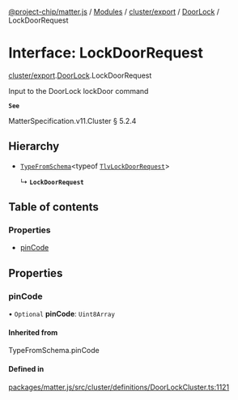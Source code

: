[@project-chip/matter.js](../README.md) / [Modules](../modules.md) / [cluster/export](../modules/cluster_export.md) / [DoorLock](../modules/cluster_export.DoorLock.md) / LockDoorRequest

# Interface: LockDoorRequest

[cluster/export](../modules/cluster_export.md).[DoorLock](../modules/cluster_export.DoorLock.md).LockDoorRequest

Input to the DoorLock lockDoor command

**`See`**

MatterSpecification.v11.Cluster § 5.2.4

## Hierarchy

- [`TypeFromSchema`](../modules/tlv_export.md#typefromschema)\<typeof [`TlvLockDoorRequest`](../modules/cluster_export.DoorLock.md#tlvlockdoorrequest)\>

  ↳ **`LockDoorRequest`**

## Table of contents

### Properties

- [pinCode](cluster_export.DoorLock.LockDoorRequest.md#pincode)

## Properties

### pinCode

• `Optional` **pinCode**: `Uint8Array`

#### Inherited from

TypeFromSchema.pinCode

#### Defined in

[packages/matter.js/src/cluster/definitions/DoorLockCluster.ts:1121](https://github.com/project-chip/matter.js/blob/6d3b6a5d957d88a9231d6ecab4bb41f8133112be/packages/matter.js/src/cluster/definitions/DoorLockCluster.ts#L1121)
